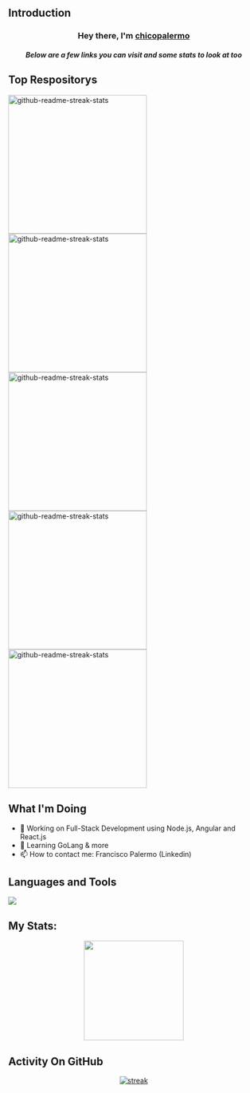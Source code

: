 ## Introduction
<h3 align="center">Hey there, I'm <a href="https://github.com/chicopalermo">chicopalermo</a></h3>
<h5 align="center">Below are a few links you can visit and some stats to look at too</h5>
 
## Top Respositorys
  <p align="left">
     <a href="https://github.com/chicopalermo/driving-school-system-backend"><img width="278" src="https://denvercoder1-github-readme-stats.vercel.app/api/pin/?username=chicopalermo&repo=driving-school-system-backend&theme=react&bg_color=1F222E&title_color=F8D866&hide_border=true&icon_color=F8D866&show_icons=false" alt="github-readme-streak-stats"></a>
    <a href="https://github.com/chicopalermo/messages-scheduler-bot"><img width="278" src="https://denvercoder1-github-readme-stats.vercel.app/api/pin/?username=chicopalermo&repo=messages-scheduler-bot&theme=react&bg_color=1F222E&title_color=F8D866&hide_border=true&icon_color=F8D866&show_icons=false" alt="github-readme-streak-stats"></a>
        <a href="https://github.com/chicopalermo/messages-scheduler-bot"><img width="278" src="https://denvercoder1-github-readme-stats.vercel.app/api/pin/?username=chicopalermo&repo=messages-scheduler-bot&theme=react&bg_color=1F222E&title_color=F8D866&hide_border=true&icon_color=F8D866&show_icons=false" alt="github-readme-streak-stats"></a>
            <a href="https://github.com/chicopalermo/messages-scheduler-bot"><img width="278" src="https://denvercoder1-github-readme-stats.vercel.app/api/pin/?username=chicopalermo&repo=messages-scheduler-bot&theme=react&bg_color=1F222E&title_color=F8D866&hide_border=true&icon_color=F8D866&show_icons=false" alt="github-readme-streak-stats"></a>
                <a href="https://github.com/chicopalermo/messages-scheduler-bot"><img width="278" src="https://denvercoder1-github-readme-stats.vercel.app/api/pin/?username=chicopalermo&repo=messages-scheduler-bot&theme=react&bg_color=1F222E&title_color=F8D866&hide_border=true&icon_color=F8D866&show_icons=false" alt="github-readme-streak-stats"></a>


  </p>

## What I'm Doing

- 🔭 Working on Full-Stack Development using Node.js, Angular and React.js
- 🌱 Learning GoLang & more
- 📫 How to contact me: Francisco Palermo (Linkedin)

## Languages and Tools

<p align="left"> <a href="https://github.com/chicopalermo"><img src="https://skillicons.dev/icons?i=docker,aws,prisma,openstack,nestjs,angular,express,react,nodejs"> </a> </p>

## My Stats:
<p align="center">
<img height="200px" src="https://github-readme-stats.vercel.app/api?username=chicopalermo&hide_border=true&show_icons=true&count_private=true&theme=gruvbox&bg_color=151515">
</p>

## Activity On GitHub

<p align="center">
  <a href="https://github.com/chicopalermo">      
<img title="stats" alt="streak" src="https://github-readme-streak-stats.herokuapp.com/?user=chicopalermo&theme=dark&hide_border=true&stroke=f53b3b"/>
</a> 
</p>



